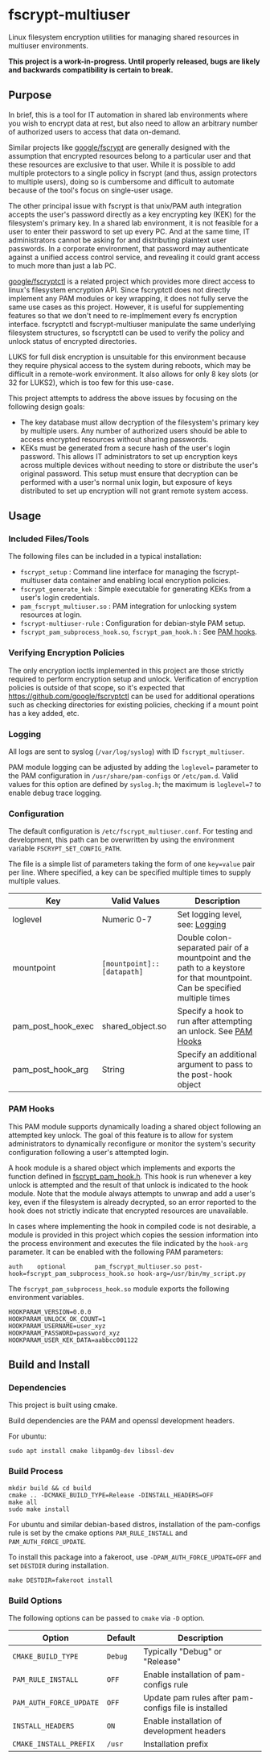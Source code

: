 # fscrypt-multiuser
Linux filesystem encryption utilities for managing shared resources in multiuser environments.

**This project is a work-in-progress. Until properly released, bugs are likely and backwards compatibility is certain to break.**

## Purpose
In brief, this is a tool for IT automation in shared lab environments where you wish to encrypt data at rest, but also need to allow an arbitrary number of authorized users to access that data on-demand.

Similar projects like [google/fscrypt](https://github.com/google/fscrypt) are generally designed with the assumption that encrypted resources belong to a particular user and that these resources are exclusive to that user. While it is possible to add multiple protectors to a single policy in fscrypt (and thus, assign protectors to multiple users), doing so is cumbersome and difficult to automate because of the tool's focus on single-user usage.

The other principal issue with fscrypt is that unix/PAM auth integration accepts the user's password directly as a key encrypting key (KEK) for the filesystem's primary key. In a shared lab environment, it is not feasible for a user to enter their password to set up every PC. And at the same time, IT administrators cannot be asking for and distributing plaintext user passwords. In a corporate environment, that password may authenticate against a unified access control service, and revealing it could grant access to much more than just a lab PC.

[google/fscryptctl](https://github.com/google/fscryptctl) is a related project which provides more direct access to linux's filesystem encryption API. Since fscryptctl does not directly implement any PAM modules or key wrapping, it does not fully serve the same use cases as this project. However, it is useful for supplementing features so that we don't need to re-implmement every fs encryption interface. fscryptctl and fscrypt-multiuser manipulate the same underlying filesystem structures, so fscryptctl can be used to verify the policy and unlock status of encrypted directories.

LUKS for full disk encryption is unsuitable for this environment because they require physical access to the system during reboots, which may be difficult in a remote-work environment. It also allows for only 8 key slots (or 32 for LUKS2), which is too few for this use-case.

This project attempts to address the above issues by focusing on the following design goals:
- The key database must allow decryption of the filesystem's primary key by multiple users. Any number of authorized users should be able to access encrypted resources without sharing passwords.
- KEKs must be generated from a secure hash of the user's login password. This allows IT administrators to set up encryption keys across multiple devices without needing to store or distribute the user's original password. This setup must ensure that decryption can be performed with a user's normal unix login, but exposure of keys distributed to set up encryption will not grant remote system access.

## Usage

### Included Files/Tools

The following files can be included in a typical installation:

- `fscrypt_setup` : Command line interface for managing the fscrypt-multiuser data container and enabling local encryption policies.
- `fscrypt_generate_kek` : Simple executable for generating KEKs from a user's login credentials.
- `pam_fscrypt_multiuser.so` : PAM integration for unlocking system resources at login.
- `fscrypt-multiuser-rule` : Configuration for debian-style PAM setup.
- `fscrypt_pam_subprocess_hook.so`, `fscrypt_pam_hook.h` : See [PAM hooks](#pam-hooks).

### Verifying Encryption Policies

The only encryption ioctls implemented in this project are those strictly required to perform encryption setup and unlock. Verification of encryption policies is outside of that scope, so it's expected that https://github.com/google/fscryptctl can be used for additional operations such as checking directories for existing policies, checking if a mount point has a key added, etc.

### Logging

All logs are sent to syslog (`/var/log/syslog`) with ID `fscrypt_multiuser`.

PAM module logging can be adjusted by adding the `loglevel=` parameter to the PAM configuration in `/usr/share/pam-configs` or `/etc/pam.d`. Valid values for this option are defined by `syslog.h`; the maximum is `loglevel=7` to enable debug trace logging.

### Configuration

The default configuration is `/etc/fscrypt_multiuser.conf`. For testing and development, this path can be overwritten by using the environment variable `FSCRYPT_SET_CONFIG_PATH`.

The file is a simple list of parameters taking the form of one `key=value` pair per line. Where specified, a key can be specified multiple times to supply multiple values.

| Key | Valid Values | Description |
| - | - | - |
| loglevel | Numeric 0-7 | Set logging level, see: [Logging](#logging) |
| mountpoint | `[mountpoint]::[datapath]` | Double colon-separated pair of a mountpoint and the path to a keystore for that mountpoint. Can be specified multiple times |
| pam_post_hook_exec | shared_object.so | Specify a hook to run after attempting an unlock. See [PAM Hooks](#pam-hooks) |
| pam_post_hook_arg | String | Specify an additional argument to pass to the post-hook object |


### PAM Hooks

This PAM module supports dynamically loading a shared object following an attempted key unlock. The goal of this feature is to allow for system administrators to dynamically reconfigure or monitor the system's security configuration following a user's attempted login.

A hook module is a shared object which implements and exports the function defined in [fscrypt_pam_hook.h](inc/fscrypt_pam_hook.h). This hook is run whenever a key unlock is attempted and the result of that unlock is indicated to the hook module. Note that the module always attempts to unwrap and add a user's key, even if the filesystem is already decrypted, so an error reported to the hook does not strictly indicate that encrypted resources are unavailable.

In cases where implementing the hook in compiled code is not desirable, a module is provided in this project which copies the session information into the process environment and executes the file indicated by the `hook-arg` parameter. It can be enabled with the following PAM parameters:

```
auth    optional        pam_fscrypt_multiuser.so post-hook=fscrypt_pam_subprocess_hook.so hook-arg=/usr/bin/my_script.py
```

The `fscrypt_pam_subprocess_hook.so` module exports the following environment variables.

```
HOOKPARAM_VERSION=0.0.0
HOOKPARAM_UNLOCK_OK_COUNT=1
HOOKPARAM_USERNAME=user_xyz
HOOKPARAM_PASSWORD=password_xyz
HOOKPARAM_USER_KEK_DATA=aabbcc001122
```

## Build and Install

### Dependencies
This project is built using cmake.

Build dependencies are the PAM and openssl development headers.

For ubuntu:
```
sudo apt install cmake libpam0g-dev libssl-dev
```

### Build Process

```
mkdir build && cd build
cmake .. -DCMAKE_BUILD_TYPE=Release -DINSTALL_HEADERS=OFF
make all
sudo make install
```

For ubuntu and similar debian-based distros, installation of the pam-configs rule is set by the cmake options `PAM_RULE_INSTALL` and `PAM_AUTH_FORCE_UPDATE`.

To install this package into a fakeroot, use `-DPAM_AUTH_FORCE_UPDATE=OFF` and set `DESTDIR` during installation.

```
make DESTDIR=fakeroot install
```

### Build Options

The following options can be passed to `cmake` via `-D` option.

| Option | Default | Description |
| - | - | - |
| `CMAKE_BUILD_TYPE` | `Debug` | Typically "Debug" or "Release" |
| `PAM_RULE_INSTALL` | `OFF` | Enable installation of pam-configs rule |
| `PAM_AUTH_FORCE_UPDATE` | `OFF` | Update pam rules after pam-configs file is installed |
| `INSTALL_HEADERS` | `ON` | Enable installation of development headers |
| `CMAKE_INSTALL_PREFIX` | `/usr` | Installation prefix |
